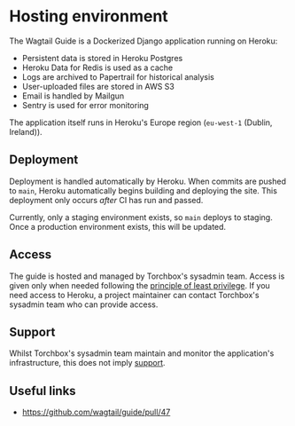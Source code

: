 # Hosting environment

The Wagtail Guide is a Dockerized Django application running on Heroku:

-   Persistent data is stored in Heroku Postgres
-   Heroku Data for Redis is used as a cache
-   Logs are archived to Papertrail for historical analysis
-   User-uploaded files are stored in AWS S3
-   Email is handled by Mailgun
-   Sentry is used for error monitoring

The application itself runs in Heroku's Europe region (`eu-west-1` (Dublin, Ireland)).

## Deployment

Deployment is handled automatically by Heroku. When commits are pushed to `main`, Heroku automatically begins building and deploying the site. This deployment only occurs _after_ CI has run and passed.

Currently, only a staging environment exists, so `main` deploys to staging. Once a production environment exists, this will be updated.

## Access

The guide is hosted and managed by Torchbox's sysadmin team. Access is given only when needed following the [principle of least privilege](https://en.wikipedia.org/wiki/Principle_of_least_privilege). If you need access to Heroku, a project maintainer can contact Torchbox's sysadmin team who can provide access.

## Support

Whilst Torchbox's sysadmin team maintain and monitor the application's infrastructure, this does not imply [support](https://torchbox.com/wagtail-cms/hosting-application-support/).

## Useful links

-   https://github.com/wagtail/guide/pull/47

